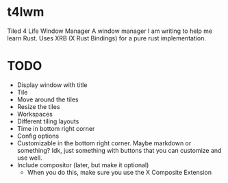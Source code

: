 # t4lwm
Tiled 4 Life Window Manager
A window manager I am writing to help me learn Rust. Uses XRB (X Rust Bindings) for a pure rust implementation.

# TODO
- Display window with title
- Tile
- Move around the tiles
- Resize the tiles
- Workspaces
- Different tiling layouts
- Time in bottom right corner
- Config options
- Customizable in the bottom right corner. Maybe markdown or something? Idk, just something with buttons that you can customize and use well.
- Include compositor (later, but make it optional)
    - When you do this, make sure you use the X Composite Extension
